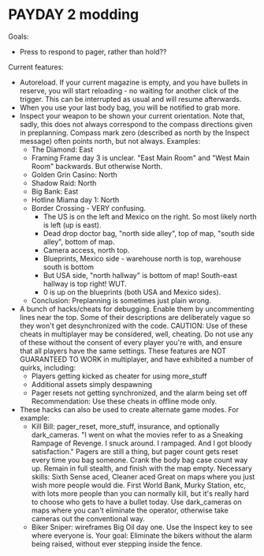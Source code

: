 PAYDAY 2 modding
================

Goals:

* Press to respond to pager, rather than hold??

Current features:

* Autoreload. If your current magazine is empty, and you have bullets in
  reserve, you will start reloading - no waiting for another click of the
  trigger. This can be interrupted as usual and will resume afterwards.
* When you use your last body bag, you will be notified to grab more.
* Inspect your weapon to be shown your current orientation.
  Note that, sadly, this does not always correspond to the compass
  directions given in preplanning. Compass mark zero (described as north
  by the Inspect message) often points north, but not always. Examples:
  - The Diamond: East
  - Framing Frame day 3 is unclear. "East Main Room" and "West Main Room"
    backwards. But otherwise North.
  - Golden Grin Casino: North
  - Shadow Raid: North
  - Big Bank: East
  - Hotline Miama day 1: North
  - Border Crossing - VERY confusing.
    - The US is on the left and Mexico on the right. So most likely north is left (up is east).
    - Dead drop doctor bag, "north side alley", top of map, "south side alley", bottom of map.
    - Camera access, north top.
    - Blueprints, Mexico side - warehouse north is top, warehouse south is bottom
    - But USA side, "north hallway" is bottom of map! South-east hallway is top right! WUT.
    - 0 is up on the blueprints (both USA and Mexico sides).
  - Conclusion: Preplanning is sometimes just plain wrong.
* A bunch of hacks/cheats for debugging. Enable them by uncommenting lines near the top. Some
  of their descriptions are deliberately vague so they won't get desynchronized with the code.
  CAUTION: Use of these cheats in multiplayer may be considered, well, cheating. Do not use
  any of these without the consent of every player you're with, and ensure that all players
  have the same settings. These features are NOT GUARANTEED TO WORK in multiplayer, and have
  exhibited a number of quirks, including:
  - Players getting kicked as cheater for using more_stuff
  - Additional assets simply despawning
  - Pager resets not getting synchronized, and the alarm being set off
  Recommendation: Use these cheats in offline mode only.
* These hacks can also be used to create alternate game modes. For example:
  - Kill Bill: pager_reset, more_stuff, insurance, and optionally dark_cameras.
    "I went on what the movies refer to as a Sneaking Rampage of Revenge. I snuck
    around. I rampaged. And I got bloody satisfaction."
    Pagers are still a thing, but pager count gets reset every time you bag someone. Crank
    the body bag case count way up. Remain in full stealth, and finish with the map empty.
    Necessary skills: Sixth Sense aced, Cleaner aced
    Great on maps where you just wish more people would die. First World Bank, Murky Station,
    etc, with lots more people than you can normally kill, but it's really hard to choose who
    gets to have a bullet today. Use dark_cameras on maps where you can't eliminate the
    operator, otherwise take cameras out the conventional way.
  - Biker Sniper: wireframes
    Big Oil day one. Use the Inspect key to see where everyone is. Your goal: Eliminate the
    bikers without the alarm being raised, without ever stepping inside the fence.
